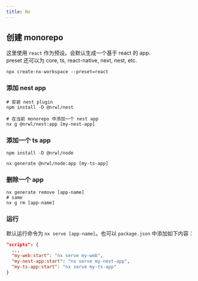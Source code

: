 ```yaml
---
title: Nx
---
```


## 创建 monorepo
这里使用 `react` 作为预设。会默认生成一个基于 react 的 app.  
preset 还可以为 core, ts, react-native, next, nest, etc.
``` shell
npx create-nx-workspace --preset=react
```

### 添加 nest app
``` shell
# 安装 nest plugin
npm install -D @nrwl/nest

# 在当前 monorepo 中添加一个 nest app
nx g @nrwl/nest:app [my-nest-app]
```

### 添加一个 ts app
``` shell
npm install -D @nrwl/node

nx generate @nrwl/node:app [my-ts-app]
```

### 删除一个 app
``` shell
nx generate remove [app-name]
# same
nx g rm [app-name]

```

### 运行
默认运行命令为 `nx serve [app-name]`。也可以 `package.json` 中添加如下内容：
``` json
"scripts": {
  ...
  "my-web:start": "nx serve my-web",
  "my-nest-app:start": "nx serve my-nest-app",
  "my-ts-app:start": "nx serve my-ts-app"
}
```
